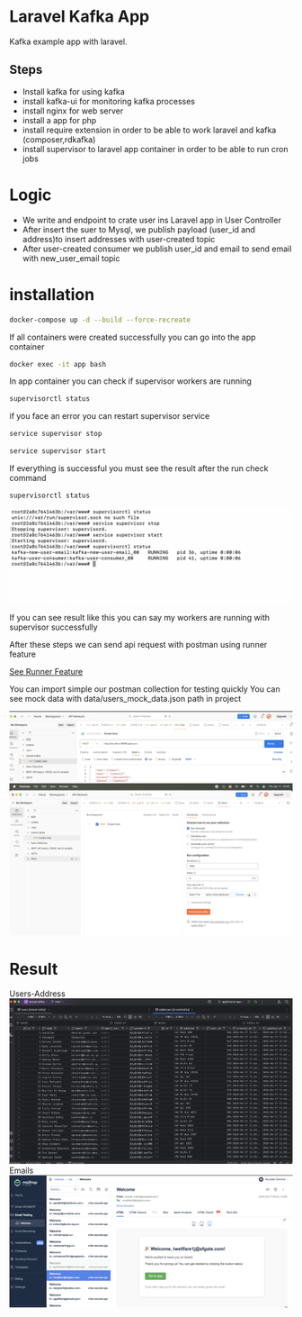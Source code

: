 # Laravel Kafka App

Kafka example app with laravel.
## Steps

- Install kafka for using kafka
- install kafka-ui for monitoring kafka processes
- install nginx for web server
- install a app for php
- install require extension in order to be able to work laravel and kafka
  (composer,rdkafka)
- install supervisor to laravel app container in order to be able to run cron jobs


# Logic
- We write and endpoint to crate user ins Laravel app in User Controller
- After insert the suer to Mysql, we publish payload (user_id and address)to insert addresses with
  user-created topic
- After user-created consumer we publish user_id and email to send email with new_user_email topic

# installation

```bash
docker-compose up -d --build --force-recreate
```
If all containers were created successfully you can go into the app container

```bash
docker exec -it app bash
```
In app container you can check if supervisor workers are running

```bash
supervisorctl status
```

if you face an error you can restart supervisor service

```bash
service supervisor stop
```

```bash
service supervisor start
```

If everything is successful you must see the result after the run check command

```bash
supervisorctl status
```

![](Screenshoots/supervisor-status-check.54.27.png)

If you can see result like this you can say my workers are running with supervisor successfully

After these steps we can send api request with postman using runner feature

[See Runner Feature ](https://learning.postman.com/docs/collections/running-collections/intro-to-collection-runs/)

You can import simple our postman collection for testing quickly
You can see mock data with  data/users_mock_data.json path in project

![](Screenshoots/postman1.png)
![](Screenshoots/postman2.png)

# Result
Users-Address
![](Screenshoots/result.png)
Emails
![Emails](Screenshoots/result1.png)





